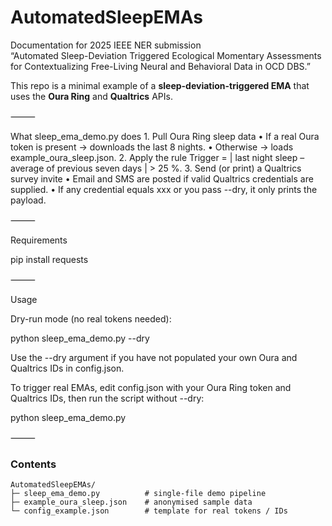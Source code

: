 # AutomatedSleepEMAs

Documentation for 2025 IEEE NER submission  
“Automated Sleep-Deviation Triggered Ecological Momentary Assessments for Contextualizing Free-Living Neural and Behavioral Data in OCD DBS.”

This repo is a minimal example of a **sleep-deviation-triggered EMA** that uses the **Oura Ring** and **Qualtrics** APIs.

⸻

What sleep_ema_demo.py does
	1.	Pull Oura Ring sleep data
	•	If a real Oura token is present → downloads the last 8 nights.
	•	Otherwise → loads example_oura_sleep.json.
	2.	Apply the rule
Trigger = | last night sleep – average of previous seven days | > 25 %.
	3.	Send (or print) a Qualtrics survey invite
	•	Email and SMS are posted if valid Qualtrics credentials are supplied.
	•	If any credential equals xxx or you pass --dry, it only prints the payload.

⸻

Requirements

pip install requests


⸻

Usage

Dry-run mode (no real tokens needed):

python sleep_ema_demo.py --dry

Use the --dry argument if you have not populated your own Oura and Qualtrics IDs in config.json.

To trigger real EMAs, edit config.json with your Oura Ring token and Qualtrics IDs, then run the script without --dry:

python sleep_ema_demo.py

⸻

### Contents

```text
AutomatedSleepEMAs/
├─ sleep_ema_demo.py          # single-file demo pipeline
├─ example_oura_sleep.json    # anonymised sample data
└─ config_example.json        # template for real tokens / IDs
